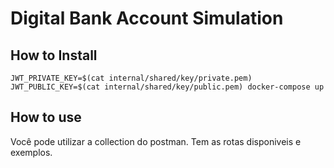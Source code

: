 # Digital Bank Account Simulation

## How to Install
`JWT_PRIVATE_KEY=$(cat internal/shared/key/private.pem) JWT_PUBLIC_KEY=$(cat internal/shared/key/public.pem) docker-compose up`

## How to use
Você pode utilizar a collection do postman. Tem as rotas disponiveis e exemplos.